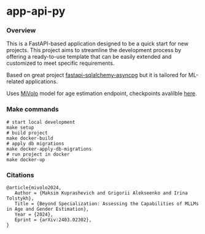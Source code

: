 # app-api-py

### Overview

This is a FastAPI-based application designed to be a quick start for new projects. This project aims to streamline the development process by offering a ready-to-use template that can be easily extended and customized to meet specific requirements.

Based on great project [fastapi-sqlalchemy-asyncpg](https://github.com/grillazz/fastapi-sqlalchemy-asyncpg) but it is tailored for ML-related applications.

Uses [MiVolo](https://github.com/WildChlamydia/MiVOLO) model for age estimation endpoint, checkpoints avalilble [here](https://drive.google.com/file/d/1LtDfAJrWrw-QA9U5IuC3_JImbvAQhrJE/view).

### Make commands

```shell
# start local development
make setup
# build project
make docker-build
# apply db migrations
make docker-apply-db-migrations
# run project in docker
make docker-up
```

### Citations

```
@article{mivolo2024,
   Author = {Maksim Kuprashevich and Grigorii Alekseenko and Irina Tolstykh},
   Title = {Beyond Specialization: Assessing the Capabilities of MLLMs in Age and Gender Estimation},
   Year = {2024},
   Eprint = {arXiv:2403.02302},
}
```
